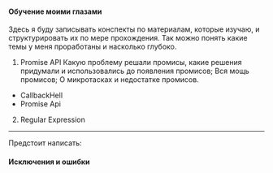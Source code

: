 #### Обучение моими глазами
Здесь я буду записывать конспекты по материалам, которые изучаю, и структурировать их по мере прохождения.
Так можно понять какие темы у меня проработаны и насколько глубоко.

1. Promise API
Какую проблему решали промисы, какие решения придумали и использовались до появления промисов; Вся мощь промисов; О микротасках и недостатке промисов.

- CallbackHell
- Promise Api

2. Regular Expression

---
Предстоит написать:
#### Исключения и ошибки
